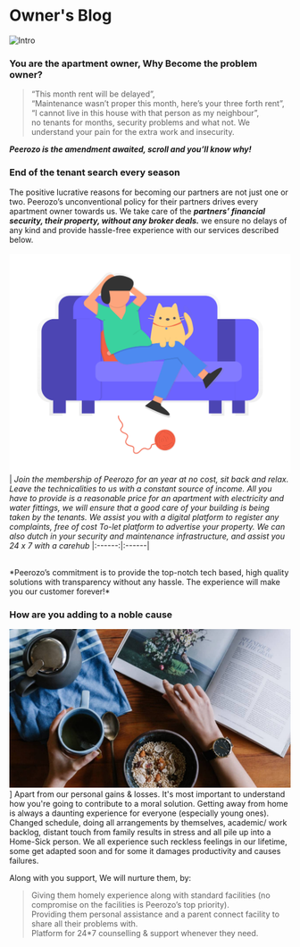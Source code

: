 # Owner's Blog

![Intro](https://images.pexels.com/photos/3184418/pexels-photo-3184418.jpeg?auto=compress&cs=tinysrgb&h=750&w=1260)

### You are the apartment owner, Why Become the problem owner?
> “This month rent will be delayed”,<br/>
> “Maintenance wasn’t proper this month, here’s your three forth rent”,<br/>
> “I cannot live in this house with that person as my neighbour”,<br/>
> no tenants for months, security problems and what not. We understand your pain for the extra work and insecurity.<br/>

***Peerozo is the amendment awaited, scroll and you’ll know why!***

### End of the tenant search every season
The positive lucrative reasons for becoming our partners are not just one or two. Peerozo’s unconventional policy for their partners drives every apartment owner towards us. We take care of the ***partners’ financial security, their property, without any broker deals.*** we ensure no delays of any kind and provide hassle-free experience with our services described below.
<br/><br/>
![](https://github.com/peerozo/assets/blob/master/Blogs/Images/Image%20-%2002.png?raw=true)  |  *Join the membership of Peerozo for an year at no cost, sit back and relax. Leave the technicalities to us with a constant source of income. All you have to provide is a reasonable price for an apartment with electricity and water fittings, we will ensure that a good care of your building is being taken by the tenants. We assist you with a digital platform to register any complaints, free of cost To-let platform to advertise your property. We can also dutch in your security and maintenance infrastructure, and assist you 24 x 7 with a carehub*
|:------:|:------|

<br/>
*Peerozo’s commitment is to provide the top-notch tech based, high quality solutions with transparency without any hassle. The experience will make you our customer forever!*

### How are you adding to a noble cause
![Intro](https://github.com/peerozo/assets/blob/master/Blogs/Images/Image%20-%2001.jpg?raw=true)]
Apart from our personal gains & losses. It's most important to understand how you're going to contribute to a moral solution. Getting away from home is always a daunting experience for everyone (especially young ones). Changed schedule,  doing all arrangements by themselves, academic/ work backlog, distant touch from family results in stress and all pile up into a Home-Sick person. We all experience such reckless feelings in our lifetime, some get adapted soon and for some it damages productivity and causes failures.

Along with you support, We will nurture them, by:
> Giving them homely experience along with standard facilities (no compromise on the facilities is Peerozo’s top priority).<br/>
> Providing them personal assistance and a parent connect facility to share all their problems with. <br/>
> Platform for 24*7 counselling  & support whenever they need.<br/>



